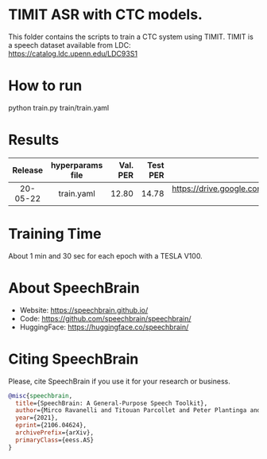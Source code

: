 # TIMIT ASR with CTC models.
This folder contains the scripts to train a CTC system using TIMIT.
TIMIT is a speech dataset available from LDC: https://catalog.ldc.upenn.edu/LDC93S1

# How to run
python train.py train/train.yaml

# Results
| Release | hyperparams file | Val. PER | Test PER | Model link | GPUs |
|:-------------:|:---------------------------:| -----:| -----:| --------:| :-----------:|
| 20-05-22 | train.yaml |  12.80 | 14.78 | https://drive.google.com/drive/folders/1OhBOTfC34PaOuiLIUjEBP1JmmlBTxJ8D?usp=sharing | 1xV100 16GB |

# Training Time
About 1 min and 30 sec for each epoch with a TESLA V100.


# **About SpeechBrain**
- Website: https://speechbrain.github.io/
- Code: https://github.com/speechbrain/speechbrain/
- HuggingFace: https://huggingface.co/speechbrain/


# **Citing SpeechBrain**
Please, cite SpeechBrain if you use it for your research or business.

```bibtex
@misc{speechbrain,
  title={SpeechBrain: A General-Purpose Speech Toolkit},
  author={Mirco Ravanelli and Titouan Parcollet and Peter Plantinga and Aku Rouhe and Samuele Cornell and Loren Lugosch and Cem Subakan and Nauman Dawalatabad and Abdelwahab Heba and Jianyuan Zhong and Ju-Chieh Chou and Sung-Lin Yeh and Szu-Wei Fu and Chien-Feng Liao and Elena Rastorgueva and François Grondin and William Aris and Hwidong Na and Yan Gao and Renato De Mori and Yoshua Bengio},
  year={2021},
  eprint={2106.04624},
  archivePrefix={arXiv},
  primaryClass={eess.AS}
}
```

